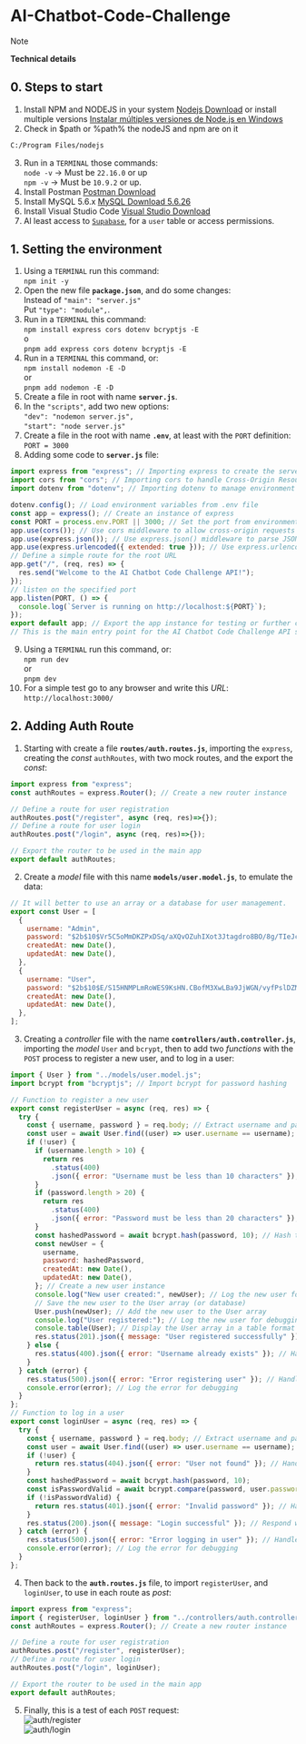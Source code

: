 # AI-Chatbot-Code-Challenge

>[!NOTE]
>**Technical details**

## 0. Steps to start

1. Install NPM and NODEJS in your system [Nodejs Download](https://nodejs.org/en/download/current/) or install multiple versions [Instalar múltiples versiones de Node.js en Windows](https://rafaelneto.dev/blog/instalar-multiples-versiones-nodejs-windows/)
2. Check in $path or %path% the nodeJS and npm are on it
  ```bash
  C:/Program Files/nodejs
  ```
3. Run in a `TERMINAL` those commands: </br> `node -v` -> Must be `22.16.0` or up </br> `npm -v` -> Must be `10.9.2` or up.
4. Install Postman
  [Postman Download](https://www.postman.com/downloads/)
5. Install MySQL 5.6.x
  [MySQL Download 5.6.26](https://downloads.mysql.com/archives/community/)
6. Install Visual Studio Code
  [Visual Studio Download](https://code.visualstudio.com/insiders/)
7. Al least access to [`Supabase`](https://supabase.com/), for a `user` table or access permissions.

## 1. Setting the environment

1. Using a `TERMINAL` run this command: </br> `npm init -y`
2. Open the new file **`package.json`**, and do some changes: </br> Instead of `"main": "server.js"` </br> Put `"type": "module",`.
3. Run in a `TERMINAL` this command: </br> `npm install express cors dotenv bcryptjs -E` </br> o </br> `pnpm add express cors dotenv bcryptjs -E`
4. Run in a `TERMINAL` this command, or: </br> `npm install nodemon -E -D` </br> or </br> `pnpm add nodemon -E -D`
5. Create a file in root with name **`server.js`**.
6. In the `"scripts"`, add two new options: </br> `"dev": "nodemon server.js",` </br> `"start": "node server.js"`
7. Create a file in the root with name **`.env`**, at least with the `PORT` definition: </br> `PORT = 3000`
8. Adding some code to **`server.js`** file:
```js
import express from "express"; // Importing express to create the server
import cors from "cors"; // Importing cors to handle Cross-Origin Resource Sharing
import dotenv from "dotenv"; // Importing dotenv to manage environment variables

dotenv.config(); // Load environment variables from .env file
const app = express(); // Create an instance of express
const PORT = process.env.PORT || 3000; // Set the port from environment variables or default to 3000
app.use(cors()); // Use cors middleware to allow cross-origin requests
app.use(express.json()); // Use express.json() middleware to parse JSON request bodies
app.use(express.urlencoded({ extended: true })); // Use express.urlencoded() middleware to parse URL-encoded request bodies
// Define a simple route for the root URL
app.get("/", (req, res) => {
  res.send("Welcome to the AI Chatbot Code Challenge API!");
});
// listen on the specified port
app.listen(PORT, () => {
  console.log(`Server is running on http://localhost:${PORT}`);
});
export default app; // Export the app instance for testing or further configuration
// This is the main entry point for the AI Chatbot Code Challenge API server.
```
9. Using a `TERMINAL` run this command, or: </br> `npm run dev` </br> or </br> `pnpm dev`
10. For a simple test go to any browser and write this _URL_: `http://localhost:3000/`


## 2. Adding Auth Route

1. Starting with create a file **`routes/auth.routes.js`**, importing the `express`, creating the _const_ `authRoutes`, with two mock routes, and the export the _const_:
```js
import express from "express";
const authRoutes = express.Router(); // Create a new router instance

// Define a route for user registration
authRoutes.post("/register", async (req, res)=>{});
// Define a route for user login
authRoutes.post("/login", async (req, res)=>{});

// Export the router to be used in the main app
export default authRoutes;
```
2. Create a _model_ file with this name **`models/user.model.js`**, to emulate the data:
```js
// It will better to use an array or a database for user management.
export const User = [
  {
    username: "Admin",
    password: "$2b$10$Vr5C5oMmDKZPxDSq/aXQvOZuhIXot3Jtagdro8BO/8g/TIeJcqDUS",
    createdAt: new Date(),
    updatedAt: new Date(),
  },
  {
    username: "User",
    password: "$2b$10$E/S15HNMPLmRoWES9KsHN.CBofM3XwLBa9JjWGN/vyfPslDZMflZS",
    createdAt: new Date(),
    updatedAt: new Date(),
  },
];
```
3. Creating a _controller_ file with the name **`controllers/auth.controller.js`**, importing the _model_ `User` and `bcrypt`, then to add two _functions_ with the `POST` process to register a new user, and to log in a user:
```js
import { User } from "../models/user.model.js";
import bcrypt from "bcryptjs"; // Import bcrypt for password hashing

// Function to register a new user
export const registerUser = async (req, res) => {
  try {
    const { username, password } = req.body; // Extract username and password from request body
    const user = await User.find((user) => user.username == username); // Find user by username
    if (!user) {
      if (username.length > 10) {
        return res
          .status(400)
          .json({ error: "Username must be less than 10 characters" }); // Handle username length
      }
      if (password.length > 20) {
        return res
          .status(400)
          .json({ error: "Password must be less than 20 characters" }); // Handle username length
      }
      const hashedPassword = await bcrypt.hash(password, 10); // Hash the password with bcrypt
      const newUser = {
        username,
        password: hashedPassword,
        createdAt: new Date(),
        updatedAt: new Date(),
      }; // Create a new user instance
      console.log("New user created:", newUser); // Log the new user for debugging
      // Save the new user to the User array (or database)
      User.push(newUser); // Add the new user to the User array
      console.log("User registered:"); // Log the new user for debugging
      console.table(User); // Display the User array in a table format
      res.status(201).json({ message: "User registered successfully" }); // Respond with success message
    } else {
      res.status(400).json({ error: "Username already exists" }); // Handle duplicate username
    }
  } catch (error) {
    res.status(500).json({ error: "Error registering user" }); // Handle errors
    console.error(error); // Log the error for debugging
  }
};
// Function to log in a user
export const loginUser = async (req, res) => {
  try {
    const { username, password } = req.body; // Extract username and password from request body
    const user = await User.find((user) => user.username == username); // Find user by username
    if (!user) {
      return res.status(404).json({ error: "User not found" }); // Handle user not found
    }
    const hashedPassword = await bcrypt.hash(password, 10);
    const isPasswordValid = await bcrypt.compare(password, user.password); // Compare provided password with hashed password
    if (!isPasswordValid) {
      return res.status(401).json({ error: "Invalid password" }); // Handle invalid password
    }
    res.status(200).json({ message: "Login successful" }); // Respond with success message
  } catch (error) {
    res.status(500).json({ error: "Error logging in user" }); // Handle errors
    console.error(error); // Log the error for debugging
  }
};
```
4. Then back to the **`auth.routes.js`** file, to import `registerUser`, and `loginUser`, to use in each route as _post_:
```js
import express from "express";
import { registerUser, loginUser } from "../controllers/auth.controller.js";
const authRoutes = express.Router(); // Create a new router instance

// Define a route for user registration
authRoutes.post("/register", registerUser);
// Define a route for user login
authRoutes.post("/login", loginUser);

// Export the router to be used in the main app
export default authRoutes;
```
5. Finally, this is a test of each `POST` request: </br> ![auth/register](../images/2025-07-27_161511.png "auth/register") </br> ![auth/login](../images/2025-07-27_161550.png "auth/login")


